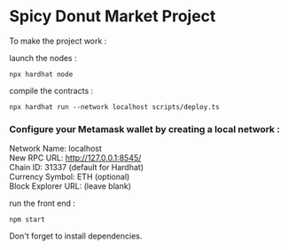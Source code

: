 # Spicy Donut Market Project

To make the project work : 

launch the nodes :
```shell
npx hardhat node
```

compile the contracts :
```shell
npx hardhat run --network localhost scripts/deploy.ts
```

### Configure your Metamask wallet by creating a local network :
Network Name: localhost  
New RPC URL: http://127.0.0.1:8545/  
Chain ID: 31337 (default for Hardhat)  
Currency Symbol: ETH (optional)  
Block Explorer URL: (leave blank)  

run the front end : 
```shell
npm start
```

Don't forget to install dependencies.